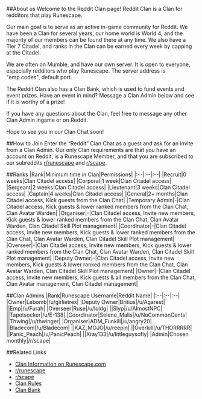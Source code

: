 ##About us
Welcome to the Reddit Clan page! Reddit Clan is a Clan for redditors that play Runescape.

Our main goal is to serve as an active in-game community for Reddit. We have been a Clan for several years, our home world is World 4, and the majority of our members can be found there at any time. We also have a Tier 7 Citadel, and ranks in the Clan can be earned every week by capping at the Citadel.

We are often on Mumble, and have our own server. It is open to everyone, especially redditors who play Runescape. The server address is "emp.codes", default port.

The Reddit Clan also has a Clan Bank, which is used to fund events and event prizes. Have an event in mind? Message a Clan Admin below and see if it is worthy of a prize!

If you have any questions about the Clan, feel free to message any other Clan Admin ingame or on Reddit.

Hope to see you in our Clan Chat soon!

##How to Join
Enter the “Reddit” Clan Chat as a guest and ask for an invite from a Clan Admin. Our only Clan requirements are that you have an account on Reddit, is a Runescape Member, and that you are subscribed to our subreddits [r/runescape](http://www.reddit.com/r/runescape) and [r/scape](http://www.reddit.com/r/scape).

##Ranks
|Rank|Minimum time in Clan|Permissions|
|:--|:--|:--|
|Recruit|0 weeks|Clan Citadel access|
|Corporal|1 week|Clan Citadel access|
|Sergeant|2 weeks|Clan Citadel access|
|Lieutenant|3 weeks|Clan Citadel access|
|Captain|4 weeks|Clan Citadel access|
|General|2+ months|Clan Citadel access, Kick guests from the Clan Chat|
|Temporary Admin|-|Clan Citadel access, Kick guests & lower ranked members from the Clan Chat, Clan Avatar Warden|
|Organiser|-|Clan Citadel access, Invite new members, Kick guests & lower ranked members from the Clan Chat, Clan Avatar Warden, Clan Citadel Skill Plot management|
|Coordinator|-|Clan Citadel access, Invite new members, Kick guests & lower ranked members from the Clan Chat, Clan Avatar Warden, Clan Citadel Skill Plot management|
|Overseer|-|Clan Citadel access, Invite new members, Kick guests & lower ranked members from the Clan Chat, Clan Avatar Warden, Clan Citadel Skill Plot management|
|Deputy Owner|-|Clan Citadel access, Invite new members, Kick guests & lower ranked members from the Clan Chat, Clan Avatar Warden, Clan Citadel Skill Plot management|
|Owner|-|Clan Citadel access, Invite new members, Kick guests & all members from the Clan Chat, Clan Avatar management, Clan Citadel management|

##Clan Admins
|Rank|Runescape Username|Reddit Name|
|:--|:--|:--|
|Owner|Lebomb|/u/girlietrex|
|Deputy Owner|Britius|/u/Agarest|
||Emp|/u/Furah|
|Overseer|Ruse|/u/loldg|
||Slyp|/u/AlmostNPC|
||Tapetsocker|/u/E-138|
|Coordinator|Selene_Malis|/u/NoCommonCents|
||Thwing|/u/thwinger|
|Organiser|ADM_Funkill|/u/angry20|
||Bladecom|/u/Bladecom|
||KAZ_MOJO|/u/reepin|
||Overkill|/u/THORRRRR|
||Panic_Peach|/u/PanicPeach|
||Xray133|/u/littleguysofly|
|Admin|Chosen monthly|/r/scape|

##Related Links
* [Clan Information on Runescape.com](http://services.runescape.com/m=clan-home/clan/Reddit)
* [r/runescape](http://www.reddit.com/r/runescape)
* [r/scape](http://www.reddit.com/r/scape)
* [Clan Rules](https://docs.google.com/document/d/1Fd_zs6-i89NZrlc1TZs6YXzMRQ57iOG2Rl_qsE0qhPc/edit)
* [Clan Bank](https://docs.google.com/spreadsheets/d/1OZ_2ICEmLFvIIh1KaPV2HT2Byv_JjGBX8eedJlUud6I/edit#gid=1974524852)